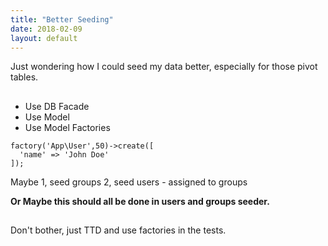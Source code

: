 ```yaml
---
title: "Better Seeding"
date: 2018-02-09
layout: default
---
```


Just wondering how I could seed my data better, especially for those pivot tables.

##
* Use DB Facade
* Use Model
* Use Model Factories

```
factory('App\User',50)->create([
  'name' => 'John Doe'
]);

```

Maybe
1, seed groups
2, seed users - assigned to groups

**Or Maybe this should all be done in users and groups seeder.**

##

Don't bother, just TTD and use factories in the tests. 

